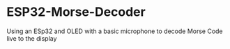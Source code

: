 # ESP32-Morse-Decoder
Using an ESp32 and OLED with a basic microphone to decode Morse Code live to the display
